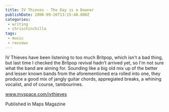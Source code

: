 ```yaml
---
title: IV Thieves - The Day is a Downer
publishDate: 2006-09-26T13:15:40.000Z
categories:
 - writing
 - chrischinchilla
tags:
 - music 
 - reviews
---
```


IV Thieves have been listening to too much Britpop, which isn't a bad thing, but last time I checked the Britpop revival hadn't arrived yet, so I'm not sure what the band are aiming for. Sounding like a big old mix up of the better and lesser known bands from the aforementioned era rolled into one, they produce a good mix of jangly guitar chords, appregiated breaks, a whining vocalist, and of course, tambourines.

<a href='https://www.myspace.com/ivthieves' target='_blank'>www.myspace.com/ivthieves</a>

Published in Maps Magazine
